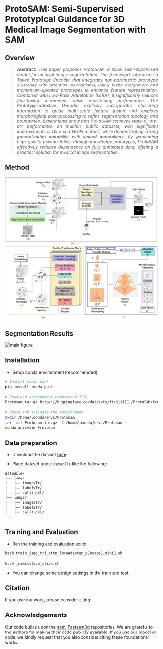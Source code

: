 # ProtoSAM: Semi‑Supervised Prototypical Guidance for 3D Medical Image Segmentation with SAM

## Overview

> **<p align="justify"> Abstract:** *This paper proposes ProtoSAM, a novel semi-supervised model for medical image segmentation. The framework introduces a Token Prototype Encoder that integrates non-parametric prototype clustering with attention mechanisms, using fuzzy assignment and momentum-updated prototypes to enhance feature representation. Combined with Low-Rank Adaptation (LoRA), it significantly reduces fine-tuning parameters while maintaining performance. The Prototype-adaptive Decoder explicitly incorporates clustering information to guide multi-scale feature fusion and employs morphological post-processing to refine segmentation topology and boundaries. Experiments show that ProtoSAM achieves state-of-the-art performance on multiple public datasets, with significant improvements in Dice and HD95 metrics, while demonstrating strong generalization capability with limited annotations. By generating high-quality pseudo-labels through knowledge prototypes, ProtoSAM effectively reduces dependency on fully annotated data, offering a practical solution for medical image segmentation.* </p>

## Method

![main figure](image/model.png)

## Segmentation Results
![main figure](image/image.png)

## Installation 
* Setup conda environment (recommended).
```bash
# Install conda pack
pip install conda-pack

# Download environment compressed file
Protosam.tar.gz https://huggingface.co/datasets/fish111111/ProtoSAM/tree/main

# Unzip and activate the environment
mkdir /home/.conda/envs/Protosam
tar -xzf Protosam.tar.gz -C /home/.conda/envs/Protosam
conda activate Protosam
```

## Data preparation

* Download the dataset [here](https://huggingface.co/datasets/fish111111/ProtoSAM/tree/main).

* Place dataset under `datadile` like the following:
```
datadile/
|–– lung/
|   |–– imagesTr/
|   |–– labelsTr/
|   |–– split.pkl/
|–– lung2/
|   |–– imagesTr/
|   |–– labelsTr/
|   |–– split.pkl/
...
```

## Training and Evaluation
* Run the training and evaluation script

```bash
bash train_iseg_tri_attn_loraAdapter_pEncodeS_miniD.sh

bash _similative_click.sh
```
* You can change some design settings in the [train](https://github.com/yuzhiming21/ProtoSAM/blob/main/train_iseg_tri_attn_loraAdapter_pEncodeS_miniD.sh) and [test](https://github.com/yuzhiming21/ProtoSAM/blob/main/_similative_click.sh).

## Citation
If you use our work, please consider citing:


## Acknowledgements

Our code builds upon the [sam](https://github.com/facebookresearch/segment-anything), [Fastsam3d](https://github.com/arcadelab/FastSAM3D) repositories. We are grateful to the authors for making their code publicly available. If you use our model or code, we kindly request that you also consider citing these foundational works.
